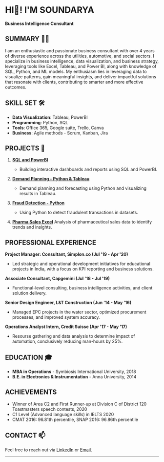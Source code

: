 # HI👋! I'M SOUNDARYA

**Business Intelligence Consultant**

## SUMMARY 🧑‍💼
I am an enthusiastic and passionate business consultant with over 4 years of diverse experience across the utilities, automotive, and social sectors. I specialize in business intelligence, data visualization, and business strategy, leveraging tools like Excel, Tableau, and Power BI, along with knowledge of SQL, Python, and ML models. My enthusiasm lies in leveraging data to visualize patterns, gain meaningful insights, and deliver impactful solutions that resonate with clients, contributing to smarter and more effective outcomes.


## SKILL SET 🛠️
- **Data Visualization**: Tableau, PowerBI
- **Programming**: Python, SQL
- **Tools**: Office 365, Google suite, Trello, Canva
- **Business**: Agile methods - Scrum, Kanban, Jira

## PROJECTS 📂

1. [**SQL and PowerBI**](./SQL_and_PowerBI)
   - Building interactive dashboards and reports using SQL and PowerBI.

2. [**Demand Planning - Python & Tableau**](./Demand_Planning_Python_Tableau)
   - Demand planning and forecasting using Python and visualizing results in Tableau.   

3. [**Fraud Detection - Python**](./Fraud_Detection_Python)
   - Using Python to detect fraudulent transactions in datasets.

4. [**Pharma Sales Excel**](https://github.com/Soundaryamerak/Sales-spend-analysis-and-dashboard-Excel-Pharma)
   Analysis of pharmaceutical sales data to identify trends and insights.

## PROFESSIONAL EXPERIENCE

**Project Manager: Consultant, Simplon.co (Jul '19 - Apr '20)**
- Led strategic and operational development initiatives for educational projects in India, with a focus on KPI reporting and business solutions.
  
**Associate Consultant, Capgemini (Jul '18 - Jul '19)**
- Functional-level consulting, business intelligence activities, and client solution delivery.

**Senior Design Engineer, L&T Construction (Jun '14 - May '16)**
- Managed EPC projects in the water sector, optimized procurement processes, and improved system accuracy.

**Operations Analyst Intern, Credit Suisse (Apr '17 - May '17)**
- Resourse gathering and data analysis to determine impact of automation, conclusively reducing man-hours by 25%.

## EDUCATION 🎓
- **MBA in Operations** - Symbiosis International University, 2018
- **B.E. in Electronics & Instrumentation** - Anna University, 2014

## ACHIEVEMENTS
- Winner of Area C2 and First Runner-up at Division C of District 120 Toastmasters speech contests, 2020
- C1 Level (Advanced language skills) in IELTS 2020
- CMAT 2016: 96.81th percentile, SNAP 2016: 96.86th percentile

## CONTACT 📫
Feel free to reach out via [LinkedIn](https://www.linkedin.com/in/soundarya-r-b5180a122/) or [Email](soundaryasiten@gmail.com).

---
